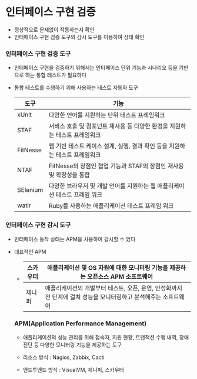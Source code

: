 # 인터페이스 구현 검증

- 정상적으로 문제없이 작동하는지 확인
- 인터페이스 구현 검증 도구와 감시 도구를 이용하여 상태 확인



### 인터페이스 구현 검증 도구

- 인터페이스 구현을 검증하기 위해서는 인터페이스 단위 기능과 시나리오 등을 기반으로 하는 통합 테스트가 필요하다

- 통합 테스트를 수행하기 위해 사용하는 테스트 자동화 도구

  | 도구     | 기능                                                         |
  | -------- | ------------------------------------------------------------ |
  | xUnit    | 다양한 언어를 지원하는 단위 테스트 프레임워크                |
  | STAF     | 서비스 호출 및 컴포넌트 재사용 등 다양한 환경을 지원하는 테스트 프레임워크 |
  | FitNesse | 웹 기반 테스트 케이스 설계, 실행, 결과 확인 등을 지원하는 테스트 프레임워크 |
  | NTAF     | FitNesse의 장점인 협업 기능과 STAF의 장점인 재사용 및 확장성을 통합 |
  | SElenium | 다양한 브라우저 및 개발 언어를 지원하는 웹 애플리케이션 테스트 프레임 워크 |
  | watir    | Ruby를 사용하는 애플리케이션 테스트 프레임 워크              |



### 인터페이스 구현 감시 도구

- 인터페이스 동작 상태는 APM을 사용하여 감시할 수 있다

- 대표적인 APM

  - | 스카우터 | 애플리케이션 및 OS 자원에 대한 모니터링 기능을 제공하는 오픈소스 APM 소프트웨어 |
    | -------- | ------------------------------------------------------------ |
    | 제니퍼   | 애플리케이션의 개발부터 테스트, 오픈, 운영, 안정화까지 전 단계에 걸쳐 성능을 모니터링하고 분석해주는 소프트웨어 |

  

  

  ### APM(Application Performance Management)

  - 애플리케이션의 성능 관리를 위해 접속자, 지원 현황, 트랜잭션 수행 내역, 장애 진단 등 다양한 모니터링 기능을 제공하는 도구

  -  리소스 방식 : Nagios, Zabbix, Cacti
  -  엔드투엔드 방식 : VisualVM, 제니퍼, 스카우터

  

